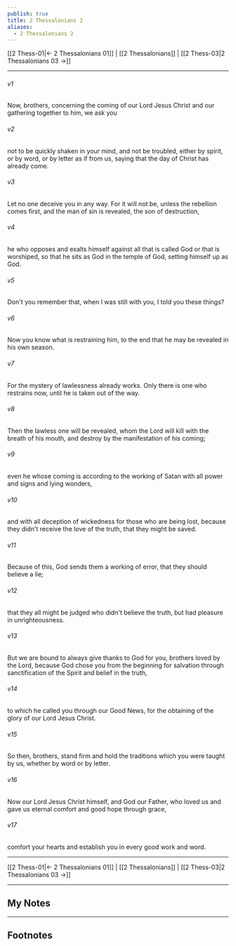 ```yaml
---
publish: true
title: 2 Thessalonians 2
aliases:
  - 2 Thessalonians 2
---
```


[[2 Thess-01|← 2 Thessalonians 01]] | [[2 Thessalonians]] | [[2 Thess-03|2 Thessalonians 03 →]]
***



###### v1 
Now, brothers, concerning the coming of our Lord Jesus Christ and our gathering together to him, we ask you 

###### v2 
not to be quickly shaken in your mind, and not be troubled, either by spirit, or by word, or by letter as if from us, saying that the day of Christ has already come. 

###### v3 
Let no one deceive you in any way. For it will not be, unless the rebellion comes first, and the man of sin is revealed, the son of destruction, 

###### v4 
he who opposes and exalts himself against all that is called God or that is worshiped, so that he sits as God in the temple of God, setting himself up as God. 

###### v5 
Don't you remember that, when I was still with you, I told you these things? 

###### v6 
Now you know what is restraining him, to the end that he may be revealed in his own season. 

###### v7 
For the mystery of lawlessness already works. Only there is one who restrains now, until he is taken out of the way. 

###### v8 
Then the lawless one will be revealed, whom the Lord will kill with the breath of his mouth, and destroy by the manifestation of his coming; 

###### v9 
even he whose coming is according to the working of Satan with all power and signs and lying wonders, 

###### v10 
and with all deception of wickedness for those who are being lost, because they didn't receive the love of the truth, that they might be saved. 

###### v11 
Because of this, God sends them a working of error, that they should believe a lie; 

###### v12 
that they all might be judged who didn't believe the truth, but had pleasure in unrighteousness. 

###### v13 
But we are bound to always give thanks to God for you, brothers loved by the Lord, because God chose you from the beginning for salvation through sanctification of the Spirit and belief in the truth, 

###### v14 
to which he called you through our Good News, for the obtaining of the glory of our Lord Jesus Christ. 

###### v15 
So then, brothers, stand firm and hold the traditions which you were taught by us, whether by word or by letter. 

###### v16 
Now our Lord Jesus Christ himself, and God our Father, who loved us and gave us eternal comfort and good hope through grace, 

###### v17 
comfort your hearts and establish you in every good work and word.

***
[[2 Thess-01|← 2 Thessalonians 01]] | [[2 Thessalonians]] | [[2 Thess-03|2 Thessalonians 03 →]]

---
## My Notes

---
## Footnotes